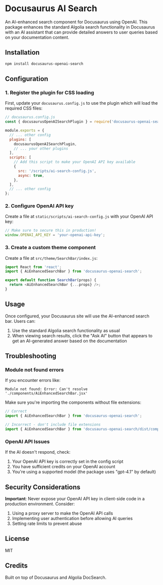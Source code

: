 # Docusaurus AI Search

An AI-enhanced search component for Docusaurus using OpenAI. This package enhances the standard Algolia search functionality in Docusaurus with an AI assistant that can provide detailed answers to user queries based on your documentation content.

## Installation

```bash
npm install docusaurus-openai-search
```

## Configuration

### 1. Register the plugin for CSS loading

First, update your `docusaurus.config.js` to use the plugin which will load the required CSS files:

```js
// docusaurus.config.js
const { docusaurusOpenAISearchPlugin } = require('docusaurus-openai-search');

module.exports = {
  // ... other config
  plugins: [
    docusaurusOpenAISearchPlugin,
    // ... your other plugins
  ],
  scripts: [
    // Add this script to make your OpenAI API key available
    {
      src: '/scripts/ai-search-config.js',
      async: true,
    },
  ],
  // ... other config
};
```

### 2. Configure OpenAI API key

Create a file at `static/scripts/ai-search-config.js` with your OpenAI API key:

```js
// Make sure to secure this in production!
window.OPENAI_API_KEY = 'your-openai-api-key';
```

### 3. Create a custom theme component

Create a file at `src/theme/SearchBar/index.js`:

```js
import React from 'react';
import { AiEnhancedSearchBar } from 'docusaurus-openai-search';

export default function SearchBar(props) {
  return <AiEnhancedSearchBar {...props} />;
}
```

## Usage

Once configured, your Docusaurus site will use the AI-enhanced search bar. Users can:

1. Use the standard Algolia search functionality as usual
2. When viewing search results, click the "Ask AI" button that appears to get an AI-generated answer based on the documentation

## Troubleshooting

### Module not found errors

If you encounter errors like:

```
Module not found: Error: Can't resolve './components/AiEnhancedSearchBar.jsx'
```

Make sure you're importing the components without file extensions:

```js
// Correct
import { AiEnhancedSearchBar } from 'docusaurus-openai-search';

// Incorrect - don't include file extensions
import { AiEnhancedSearchBar } from 'docusaurus-openai-search/dist/components/AiEnhancedSearchBar';
```

### OpenAI API Issues

If the AI doesn't respond, check:

1. Your OpenAI API key is correctly set in the config script
2. You have sufficient credits on your OpenAI account
3. You're using a supported model (the package uses "gpt-4.1" by default)

## Security Considerations

**Important**: Never expose your OpenAI API key in client-side code in a production environment. Consider:

1. Using a proxy server to make the OpenAI API calls
2. Implementing user authentication before allowing AI queries
3. Setting rate limits to prevent abuse

## License

MIT

## Credits

Built on top of Docusaurus and Algolia DocSearch.
